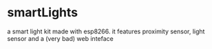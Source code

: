 # smartLights
a smart light kit made with esp8266. it features proximity sensor, light sensor and a (very bad) web inteface
